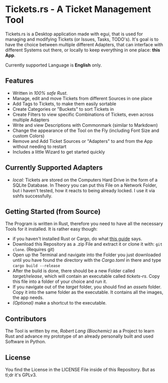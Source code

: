 # Tickets.rs - A Ticket Management Tool

Tickets.rs is a Desktop application made with egui, that is used for managing and modifying Tickets (or Issues, Tasks, TODO's). It's goal is to have the choice between multiple different Adapters, that can interface with different
Systems out there, or locally to keep everything in one place: **this App**.

Currently supported Language is **English** only.

## Features

* Written in _100% safe Rust_.
* Manage, edit and move Tickets from different Sources in one place
* Add Tags to Tickets, to make them easily sortable
* Create Categories or "Buckets" to sort Tickets in
* Create Filters to view specific Combinations of Tickets, even across multiple Adapters
* Write and view Descriptions with Commonmark (similar to Markdown)
* Change the appearance of the Tool on the Fly (including Font Size and custom Colors)
* Remove and Add Ticket Sources or "Adapters" to and from the App without needing to restart
* Includes a little Wizard to get started quickly

## Currently Supported Adapters
* _local:_ Tickets are stored on the Computers Hard Drive in the form of a SQLite Database. In Theory you can put this File on a Network Folder, but i haven't tested, how it reacts to being already locked. I use it via sshfs successfully.

## Getting Started (from Source)

The Program is written in Rust, therefore you need to have all the necessary Tools for it installed.
It is rather easy though:

* if you haven't installed Rust or Cargo, do what [this guide](https://doc.rust-lang.org/cargo/getting-started/installation.html) says.
* Download this Repository as a .zip File and extract it or clone it with: `git clone`. (Requires git)
* Open up the Terminal and navigate into the Folder you just downloaded until you have found the directory with the _Cargo.toml_ in there and type `cargo build --release`
* After the build is done, there should be a new Folder called _target/release_, which will contain an executable called _tickets-rs_. Copy this file into a folder of your choice and run it.
* If you navigate out of the _target_ folder, you should find an _assets_ folder. Copy it into the same folder as the executable. It contains all the images, the app needs.
* _(Optional)_ make a shortcut to the executable.

## Contributors

The Tool is written by me, _Robert Lang (Biochemic)_ as a Project to learn Rust and advance my
prototype of an already personally built and used Software in Python.

## License

You find the License in the LICENSE File inside of this Repository. But as tl;dr it's GPLv3.